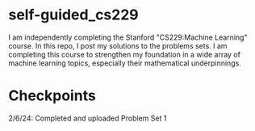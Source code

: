 # self-guided_cs229
I am independently completing the Stanford "CS229:Machine Learning" course. In this repo, I post my solutions to the problems sets. I am completing this course to strengthen my foundation in a wide array of machine learning topics, especially their mathematical underpinnings. 

# Checkpoints
2/6/24: Completed and uploaded Problem Set 1

